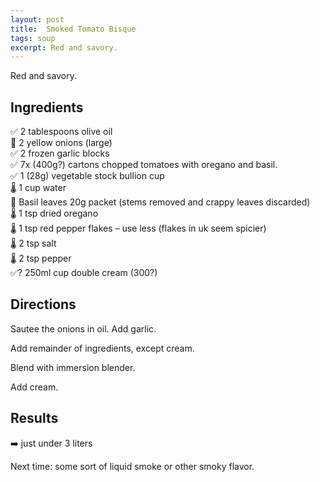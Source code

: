 ```yaml
---
layout: post
title:  Smoked Tomato Bisque
tags: soup
excerpt: Red and savory.
---
```

Red and savory.

## Ingredients
✅ 2 tablespoons olive oil  
🔪 2 yellow onions (large)  
✅ 2 frozen garlic blocks  
✅ 7x (400g?) cartons chopped tomatoes with oregano and basil.   
✅ 1 (28g) vegetable stock bullion cup  
🌡️ 1 cup water  
🔪 Basil leaves 20g packet (stems removed and crappy leaves discarded)  
🌡️ 1 tsp dried oregano  
🌡️ 1 tsp red pepper flakes – use less (flakes in uk seem spicier)  
🌡️ 2 tsp salt  
🌡️ 2 tsp pepper  
✅? 250ml cup double cream (300?)  

## Directions
Sautee the onions in oil. Add garlic.

Add remainder of ingredients, except cream.

Blend with immersion blender.

Add cream.

## Results
➡️ just under 3 liters

Next time: some sort of liquid smoke or other smoky flavor.